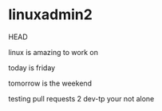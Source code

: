 # linuxadmin2
HEAD


linux is amazing to work on

today is friday

tomorrow is the weekend

testing pull requests 2 
 dev-tp
your not alone
